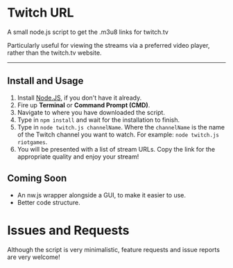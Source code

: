 # Twitch URL
A small node.js script to get the .m3u8 links for twitch.tv

Particularly useful for viewing the streams via a preferred video player, rather than the twitch.tv website.

***

## Install and Usage

1. Install [Node.JS](https://nodejs.org/), if you don't have it already.
2. Fire up __Terminal__ or __Command Prompt (CMD)__.
3. Navigate to where you have downloaded the script.
4. Type in `npm install` and wait for the installation to finish.
5. Type in `node twitch.js channelName`. Where the `channelName` is the name of the Twitch channel you want to watch. For example: `node twitch.js riotgames`.
6. You will be presented with a list of stream URLs. Copy the link for the appropriate quality and enjoy your stream!

## Coming Soon

* An nw.js wrapper alongside a GUI, to make it easier to use.
* Better code structure.


# Issues and Requests

Although the script is very minimalistic, feature requests and issue reports are very welcome!
